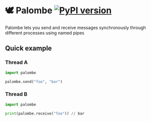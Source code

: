 # 🕊️ Palombe [![PyPI version](https://badge.fury.io/py/palombe.svg)](https://badge.fury.io/py/palombe)

Palombe lets you send and receive messages synchronously through different processes using named pipes

## Quick example

### Thread A

```python
import palombe

palombe.send("foo", "bar")
```

### Thread B

```python
import palombe

print(palombe.receive("foo")) // bar
```

